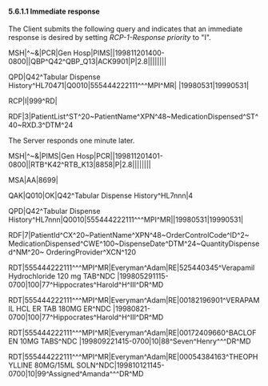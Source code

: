#### 5.6.1.1 Immediate response

The Client submits the following query and indicates that an immediate response is desired by setting _RCP-1-Response priority_ to "I".

MSH|^~\&|PCR|Gen Hosp|PIMS||199811201400-0800||QBP^Q42^QBP_Q13|ACK9901|P|2.8||||||||

QPD|Q42^Tabular Dispense History^HL70471|Q0010|555444222111^^^MPI^MR| |19980531|19990531|

RCP|I|999^RD|

RDF|3|PatientList^ST^20~PatientName^XPN^48~MedicationDispensed^ST^40~RXD.3^DTM^24

The Server responds one minute later.

MSH|^~\&|PIMS|Gen Hosp|PCR||199811201401-0800||RTB^K42^RTB_K13|8858|P|2.8||||||||

MSA|AA|8699|

QAK|Q010|OK|Q42^Tabular Dispense History^HL7nnn|4

QPD|Q42^Tabular Dispense History^HL7nnn|Q0010|555444222111^^^MPI^MR||19980531|19990531|

RDF|7|PatientId^CX^20~PatientName^XPN^48~OrderControlCode^ID^2~ MedicationDispensed^CWE^100~DispenseDate^DTM^24~QuantityDispensed^NM^20~ OrderingProvider^XCN^120

RDT|555444222111^^^MPI^MR|Everyman^Adam|RE|525440345^Verapamil Hydrochloride 120 mg TAB^NDC |199805291115-0700|100|77^Hippocrates^Harold^H^III^DR^MD

RDT|555444222111^^^MPI^MR|Everyman^Adam|RE|00182196901^VERAPAMIL HCL ER TAB 180MG ER^NDC |19980821-0700|100|77^Hippocrates^Harold^H^III^DR^MD

RDT|555444222111^^^MPI^MR|Everyman^Adam|RE|00172409660^BACLOFEN 10MG TABS^NDC |199809221415-0700|10|88^Seven^Henry^^^DR^MD

RDT|555444222111^^^MPI^MR|Everyman^Adam|RE|00054384163^THEOPHYLLINE 80MG/15ML SOLN^NDC|199810121145-0700|10|99^Assigned^Amanda^^^DR^MD
